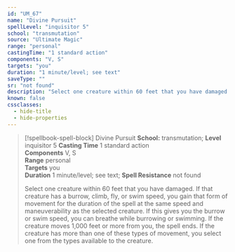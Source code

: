 ```yaml
---
id: "UM_67"
name: "Divine Pursuit"
spellLevel: "inquisitor 5"
school: "transmutation"
source: "Ultimate Magic"
range: "personal"
castingTime: "1 standard action"
components: "V, S"
targets: "you"
duration: "1 minute/level; see text"
saveType: ""
sr: "not found"
description: "Select one creature within 60 feet that you have damaged. If that creature has a burrow, climb, fly, or swim speed, you gain that form of movement for the duration of the spell at the same speed and maneuverability as the selected creature. If this gives you the burrow or swim speed, you can breathe while burrowing or swimming. If the creature moves 1,000 feet or more from you, the spell ends. If the creature has more than one of these types of movement, you select one from the types available to the creature."
known: false
cssclasses:
  - hide-title
  - hide-properties
---
```


> [!spellbook-spell-block] Divine Pursuit
> **School:** transmutation; **Level** inquisitor 5
> **Casting Time** 1 standard action  
> **Components** V, S  
> **Range** personal  
> **Targets** you  
> **Duration** 1 minute/level; see text; **Spell Resistance** not found
> 
> Select one creature within 60 feet that you have damaged. If that creature has a burrow, climb, fly, or swim speed, you gain that form of movement for the duration of the spell at the same speed and maneuverability as the selected creature. If this gives you the burrow or swim speed, you can breathe while burrowing or swimming. If the creature moves 1,000 feet or more from you, the spell ends. If the creature has more than one of these types of movement, you select one from the types available to the creature.